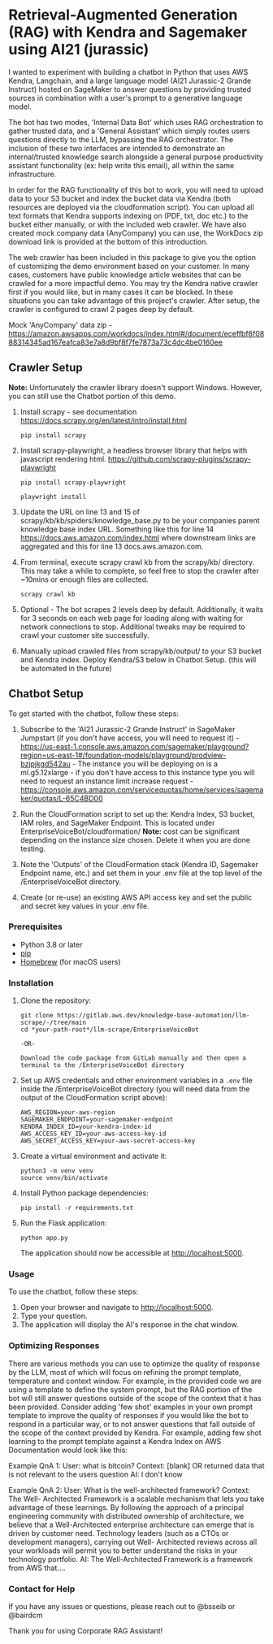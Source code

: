 # Retrieval-Augmented Generation (RAG) with Kendra and Sagemaker using AI21 (jurassic) 

I wanted to experiment with building  a chatbot in Python that uses AWS Kendra, Langchain, and a large language model (AI21 Jurassic-2 Grande Instruct) hosted on SageMaker to answer questions by providing trusted sources in combination with a user's prompt to a generative language model.

The bot has two modes, 'Internal Data Bot' which uses RAG orchestration to gather trusted data, and a 'General Assistant' which simply routes users questions directly to the LLM, bypassing the RAG orchestrator. The inclusion of these two interfaces are intended to demonstrate an internal/trusted knowledge search alongside a general purpose productivity assistant functionality (ex: help write this email), all within the same infrastructure.

In order for the RAG functionality of this bot to work, you will need to upload data to your S3 bucket and index the bucket data via Kendra (both resources are deployed via the cloudformation script). You can upload all text formats that Kendra supports indexing on (PDF, txt, doc etc.) to the bucket either manually, or with the included web crawler. We have also created mock company data (AnyCompany) you can use, the WorkDocs zip download link is provided at the bottom of this introduction.

The web crawler has been included in this package to give you the option of customizing the demo environment based on your customer. In many cases, customers have public knowledge article websites that can be crawled for a more impactful demo. You may try the Kendra native crawler first if you would like, but in many cases it can be blocked. In these situations you can take advantage of this project's crawler. After setup, the crawler is configured to crawl 2 pages deep by default.

Mock 'AnyCompany' data zip - https://amazon.awsapps.com/workdocs/index.html#/document/eceffbf6f0888314345ad167eafca83e7a8d9bf8f7fe7873a73c4dc4be0160ee

## Crawler Setup

**Note:** Unfortunately the crawler library doesn't support Windows. However, you can still use the Chatbot portion of this demo.

1. Install scrapy - see documentation https://docs.scrapy.org/en/latest/intro/install.html

   ```
   pip install scrapy
   ```

2. Install scrapy-playwright, a headless browser library that helps with javascript rendering html. https://github.com/scrapy-plugins/scrapy-playwright

   ```
   pip install scrapy-playwright

   playwright install
   ```

3. Update the URL on line 13 and 15 of scrapy/kb/kb/spiders/knowledge_base.py to be your companies parent knowledge base index URL. Something like this for line 14 https://docs.aws.amazon.com/index.html where downstream links are aggregated and this for line 13 docs.aws.amazon.com.

4. From terminal, execute scrapy crawl kb from the scrapy/kb/ directory. This may take a while to complete, so feel free to stop the crawler after ~10mins or enough files are collected.

   ```
   scrapy crawl kb
   ```

5. Optional - The bot scrapes 2 levels deep by default. Additionally, it waits for 3 seconds on each web page for loading along with waiting for network connections to stop. Additional tweaks may be required to crawl your customer site successfully.

6. Manually upload crawled files from scrapy/kb/output/ to your S3 bucket and Kendra index. Deploy Kendra/S3 below in Chatbot Setup. (this will be automated in the future)

## Chatbot Setup

To get started with the chatbot, follow these steps:

1. Subscribe to the 'AI21 Jurassic-2 Grande Instruct' in SageMaker Jumpstart (if you don't have access, you will need to request it) - https://us-east-1.console.aws.amazon.com/sagemaker/playground?region=us-east-1#/foundation-models/playground/prodview-bzjpjkgd542au - The instance you will be deploying on is a ml.g5.12xlarge - if you don't have access to this instance type you will need to request an instance limit increase request - https://console.aws.amazon.com/servicequotas/home/services/sagemaker/quotas/L-65C4BD00

2. Run the CloudFormation script to set up the: Kendra Index, S3 bucket, IAM roles, and SageMaker Endpoint. This is located under EnterpriseVoiceBot/cloudformation/
   **Note:** cost can be significant depending on the instance size chosen. Delete it when you are done testing.

3. Note the 'Outputs' of the CloudFormation stack (Kendra ID, Sagemaker Endpoint name, etc.) and set them in your .env file at the top level of the /EnterpriseVoiceBot directory.

4. Create (or re-use) an existing AWS API access key and set the public and secret key values in your .env file.

### Prerequisites

- Python 3.8 or later
- [pip](https://pip.pypa.io/en/stable/installation/)
- [Homebrew](https://brew.sh/) (for macOS users)

### Installation

1. Clone the repository:

   ```
   git clone https://gitlab.aws.dev/knowledge-base-automation/llm-scrape/-/tree/main
   cd *your-path-root*/llm-scrape/EnterpriseVoiceBot

   -OR-

   Download the code package from GitLab manually and then open a terminal to the /EnterpriseVoiceBot directory
   ```

2. Set up AWS credentials and other environment variables in a `.env` file inside the /EnterpriseVoiceBot directory (you will need data from the output of the CloudFormation script above):

   ```
   AWS_REGION=your-aws-region
   SAGEMAKER_ENDPOINT=your-sagemaker-endpoint
   KENDRA_INDEX_ID=your-kendra-index-id
   AWS_ACCESS_KEY_ID=your-aws-access-key-id
   AWS_SECRET_ACCESS_KEY=your-aws-secret-access-key
   ```

3. Create a virtual environment and activate it:

   ```
   python3 -m venv venv
   source venv/bin/activate
   ```

4. Install Python package dependencies:

   ```
   pip install -r requirements.txt
   ```

5. Run the Flask application:

   ```
   python app.py
   ```

   The application should now be accessible at [http://localhost:5000](http://localhost:5000).

### Usage

To use the chatbot, follow these steps:

1. Open your browser and navigate to [http://localhost:5000](http://localhost:5000).
2. Type your question.
3. The application will display the AI's response in the chat window.

### Optimizing Responses

There are various methods you can use to optimize the quality of response by the LLM, most of which will focus on refining the prompt template, temperature and context window. For example, in the provided code we are using a template to define the system prompt, but the RAG portion of the bot will still answer questions outside of the scope of the context that it has been provided. Consider adding 'few shot' examples in your own prompt template to improve the quality of responses if you would like the bot to respond in a particular way, or to not answer questions that fall outside of the scope of the context provided by Kendra. For example, adding few shot learning to the prompt template against a Kendra Index on AWS Documentation would look like this:

Example QnA 1:
User: what is bitcoin?
Context: [blank] OR returned data that is not relevant to the users question
AI: I don't know

Example QnA 2:
User: What is the well-architected framework?
Context: The Well- Architected Framework is a scalable mechanism that lets you take advantage of these learnings. By following the approach of a principal engineering community with distributed ownership of architecture, we believe that a Well-Architected enterprise architecture can emerge that is driven by customer need. Technology leaders (such as a CTOs or development managers), carrying out Well- Architected reviews across all your workloads will permit you to better understand the risks in your technology portfolio.
AI: The Well-Architected Framework is a framework from AWS that....

### Contact for Help

If you have any issues or questions, please reach out to @bsseib or @bairdcm

Thank you for using Corporate RAG Assistant!
